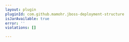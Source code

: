 ```yaml
---
layout: plugin
pluginId: com.github.mamohr.jboss-deployment-structure
isJarAvailable: true
error: ''
violations: []

---
```

